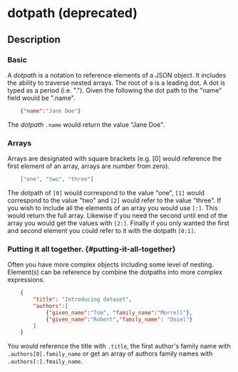 dotpath (deprecated)
====================

Description
-----------

### Basic

A *dotpath* is a notation to reference elements of a JSON object. It
includes the ability to traverse nested arrays. The root of a is a
leading dot. A dot is typed as a period (i.e. \".\"). Given the
following the dot path to the \"name\" field would be \".name\".

```json
    {"name":"Jane Doe"}
```

The *dotpath* `.name` would return the value \"Jane Doe\".

### Arrays

Arrays are designated with square brackets (e.g. \[0\] would reference
the first element of an array, arrays are number from zero).

```json
    ["one", "two", "three"]
```

The dotpath of `[0]` would correspond to the value \"one\", `[1]` would
correspond to the value \"two\" and `[2]` would refer to the value
\"three\". If you wish to include all the elements of an array you would
use `[:]`. This would return the full array. Likewise if you need the
second until end of the array you would get the values with `[2:]`.
Finally if you only wanted the first and second element you could refer
to it with the dotpath `[0:1]`.

### Putting it all together. {#putting-it-all-together}

Often you have more complex objects including some level of nesting.
Element(s) can be reference by combine the dotpaths into more complex
expressions.

```json
    {
        "title": "Introducing dataset",
        "authors":[
            {"given_name":"Tom", "family_name":"Morrell"},
            {"given_name":"Robert","family_name": "Doiel"}
        ]
    }
```

You would reference the title with `.title`, the first author\'s family
name with `.authors[0].family_name` or get an array of authors family
names with `.authors[:].fmaily_name`.

